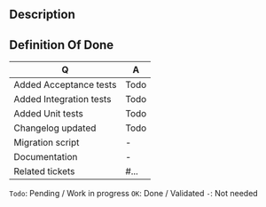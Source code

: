 ## Description

<!--
- Please fill in this template according to the PR you're about to submit.
- Replace this comment by a description of what your PR is solving.
- Bug fixes must be submitted against the lowest branch where they apply
  (lowest branches are regularly merged to upper ones so they get the fixes too).
- Features and deprecations must be submitted against the master branch.
-->

## Definition Of Done

| Q                                 | A
| --------------------------------- | ---
| Added Acceptance tests            | Todo
| Added Integration tests           | Todo
| Added Unit tests                  | Todo
| Changelog updated                 | Todo
| Migration script                  | -
| Documentation                     | -
| Related tickets                   | #... <!-- #-prefixed issue number(s), if any -->

`Todo`: Pending / Work in progress
`OK`: Done / Validated
`-`: Not needed
